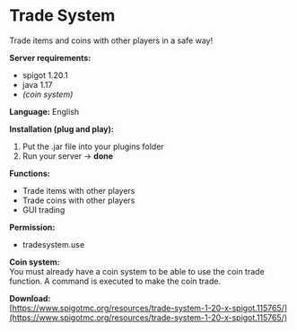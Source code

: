 # Trade System
Trade items and coins with other players in a safe way!

**Server requirements:**
- spigot 1.20.1
- java 1.17
- *(coin system)*

**Language:** English

**Installation (plug and play):**
1. Put the .jar file into your plugins folder
2. Run your server -> **done**

**Functions:**
- Trade items with other players
- Trade coins with other players
- GUI trading

**Permission:**
- tradesystem.use

**Coin system:** <br/>
You must already have a coin system to be able to use the coin trade function. A command is executed to make the coin trade.

**Download:** <br/>
[https://www.spigotmc.org/resources/trade-system-1-20-x-spigot.115765/](https://www.spigotmc.org/resources/trade-system-1-20-x-spigot.115765/)
